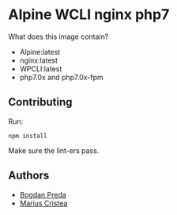 # Alpine WCLI nginx php7

What does this image contain?

- Alpine:latest
- nginx:latest
- WPCLI:latest
- php7.0x and php7.0x-fpm

## Contributing

Run: 
```$bash
npm install
```
Make sure the lint-ers pass.

## Authors
- [Bogdan Preda](mailto:bogdan.preda@themeisle.com)
- [Marius Cristea](mailto:marius.cristea@vertistudio.com)
